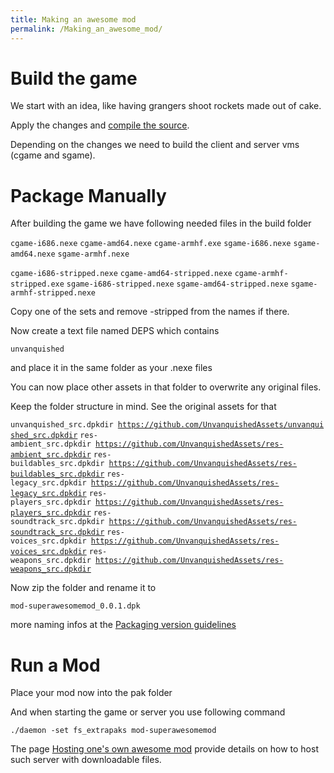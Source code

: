 ```yaml
---
title: Making an awesome mod
permalink: /Making_an_awesome_mod/
---
```


# Build the game

We start with an idea, like having grangers shoot rockets made out of
cake.

Apply the changes and [compile the
source](Compiling_the_source "wikilink").

Depending on the changes we need to build the client and server vms
(cgame and sgame).

# Package Manually

After building the game we have following needed files in the build
folder

`cgame-i686.nexe`
`cgame-amd64.nexe`
`cgame-armhf.exe`
`sgame-i686.nexe`
`sgame-amd64.nexe`
`sgame-armhf.nexe`

`cgame-i686-stripped.nexe`
`cgame-amd64-stripped.nexe`
`cgame-armhf-stripped.exe`
`sgame-i686-stripped.nexe`
`sgame-amd64-stripped.nexe`
`sgame-armhf-stripped.nexe`

Copy one of the sets and remove -stripped from the names if there.

Now create a text file named DEPS which contains

`unvanquished`

and place it in the same folder as your .nexe files

You can now place other assets in that folder to overwrite any original
files.

Keep the folder structure in mind. See the original assets for that

`unvanquished_src.dpkdir `[`https://github.com/UnvanquishedAssets/unvanquished_src.dpkdir`](https://github.com/UnvanquishedAssets/unvanquished_src.dpkdir)
`res-ambient_src.dpkdir `[`https://github.com/UnvanquishedAssets/res-ambient_src.dpkdir`](https://github.com/UnvanquishedAssets/res-ambient_src.dpkdir)
`res-buildables_src.dpkdir `[`https://github.com/UnvanquishedAssets/res-buildables_src.dpkdir`](https://github.com/UnvanquishedAssets/res-buildables_src.dpkdir)
`res-legacy_src.dpkdir `[`https://github.com/UnvanquishedAssets/res-legacy_src.dpkdir`](https://github.com/UnvanquishedAssets/res-legacy_src.dpkdir)
`res-players_src.dpkdir `[`https://github.com/UnvanquishedAssets/res-players_src.dpkdir`](https://github.com/UnvanquishedAssets/res-players_src.dpkdir)
`res-soundtrack_src.dpkdir `[`https://github.com/UnvanquishedAssets/res-soundtrack_src.dpkdir`](https://github.com/UnvanquishedAssets/res-soundtrack_src.dpkdir)
`res-voices_src.dpkdir `[`https://github.com/UnvanquishedAssets/res-voices_src.dpkdir`](https://github.com/UnvanquishedAssets/res-voices_src.dpkdir)
`res-weapons_src.dpkdir `[`https://github.com/UnvanquishedAssets/res-weapons_src.dpkdir`](https://github.com/UnvanquishedAssets/res-weapons_src.dpkdir)

Now zip the folder and rename it to

`mod-superawesomemod_0.0.1.dpk`

more naming infos at the [Packaging version
guidelines](Packaging_version_guidelines "wikilink")

# Run a Mod

Place your mod now into the pak folder

And when starting the game or server you use following command

`./daemon -set fs_extrapaks mod-superawesomemod`

The page [Hosting one's own awesome
mod](Hosting_one's_own_awesome_mod "wikilink") provide details on how to
host such server with downloadable files.